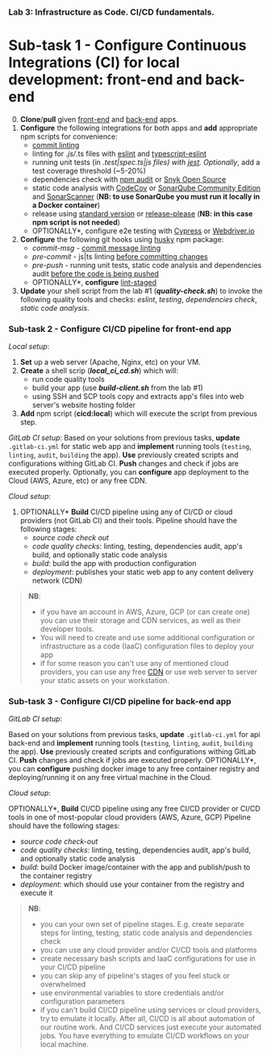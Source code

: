 ### Lab 3: Infrastructure as Code. CI/CD fundamentals.

# Sub-task 1 - Configure Continuous Integrations (CI) for local development: front-end and back-end

0. **Clone**/**pull** given [front-end](https://github.com/EPAM-JS-Competency-center/shop-angular-cloudfront/tree/feat/devops-cicd-lab) and [back-end](https://github.com/EPAM-JS-Competency-center/nestjs-rest-api/tree/feat/devops-cicd-lab) apps.
1. **Configure** the following integrations for both apps and **add** appropriate npm scripts for convenience:
   - [commit linting](https://commitlint.js.org/#/?id=getting-started) 
   - linting for *.js/*.ts files with [eslint](https://eslint.org/) and [typescript-eslint](https://typescript-eslint.io/docs/)
   - running unit tests (in *.test|spec.ts|js files) with [jest](https://jestjs.io/). Optionally*, add a test coverage threshold (~5-20%)
   - dependencies check with [npm audit](https://docs.npmjs.com/cli/v6/commands/npm-audit) or [Snyk Open Source](https://snyk.io/product/open-source-security-management/)
   - static code analysis with [CodeCov](https://about.codecov.io/for/open-source/) or [SonarQube Community Edition](https://www.sonarqube.org/downloads/) and [SonarScanner](https://www.npmjs.com/package/sonarqube-scanner) (**NB: to use SonarQube you must run it locally in a Docker container**)
   - release using [standard version](https://www.npmjs.com/package/standard-version) or [release-please](https://github.com/googleapis/release-please) (**NB: in this case npm script is not needed**)
   - OPTIONALLY*, configure e2e testing with [Cypress](https://www.cypress.io/) or [Webdriver.io](https://webdriver.io/)
2. **Configure** the following git hooks using [husky](https://www.npmjs.com/package/husky) npm package:
   - _commit-msg_ - [commit message linting](https://git-scm.com/docs/githooks#_commit_msg)
   - _pre-commit_ - js|ts linting [before committing changes](https://git-scm.com/docs/githooks#_pre_commit)
   - _pre-push_ - running unit tests, static code analysis and dependencies audit [before the code is being pushed](https://git-scm.com/docs/githooks#_commit_msg)
   - OPTIONALLY*, **configure** [lint-staged](https://www.npmjs.com/package/lint-staged)
3.  **Update** your shell script from the lab #1 (**_quality-check.sh_**) to invoke the following quality tools and checks: _eslint_, _testing_, _dependencies check_, _static code analysis_.

### Sub-task 2 - Configure CI/CD pipeline for front-end app

_Local setup_:

1. **Set** up a web server (Apache, Nginx, etc) on your VM.
2. **Create** a shell scrip (**_local_ci_cd.sh_**) which will:
    - run code quality tools
    - build your app (use **_build-client.sh_** from the lab #1)
    - using SSH and SCP tools copy and extracts app's files into web server's website hosting folder
2. **Add** npm script (**cicd:local**) which will execute the script from previous step.

_GitLab CI setup_:
Based on your solutions from previous tasks, **update** `.gitlab-ci.yml` for static web app and **implement** running tools (`testing`, `linting`, `audit`, `building` the app).
**Use** previously created scripts and configurations withing GitLab CI.
**Push** changes and check if jobs are executed properly.
Optionally, you can **configure** app deployment to the Cloud (AWS, Azure, etc) or any free CDN.

_Cloud setup_:

1. OPTIONALLY* **Build** CI/CD pipeline using any of CI/CD or cloud providers (not GitLab CI) and their tools.
Pipeline should have the following stages:
   - _source code check out_
   - _code quality checks_: linting, testing, dependencies audit, app's build, and optionally static code analysis
   - _build_: build the app with production configuration
   - _deployment_: publishes your static web app to any content delivery network (CDN)
> **NB**:
  >- if you have an account in AWS, Azure, GCP (or can create one) you can use their storage and CDN services, as well as their developer tools.
  >- You will need to create and use some additional configuration or infrastructure as a code (IaaC) configuration files to deploy your app
  >- if for some reason you can't use any of mentioned cloud providers, you can use any free [CDN](https://geekflare.com/free-cdn-list/) or use web server to server your static assets on your workstation.

### Sub-task 3 - Configure CI/CD pipeline for back-end app

_GitLab CI setup_:

Based on your solutions from previous tasks, **update** `.gitlab-ci.yml` for api back-end and **implement** running tools (`testing`, `linting`, `audit`, `building` the app).
**Use** previously created scripts and configurations withing GitLab CI.
**Push** changes and check if jobs are executed properly.
OPTIONALLY*, you can **configure** pushing docker image to any free container registry and deploying/running it on any free virtual machine in the Cloud.

_Cloud setup_:

OPTIONALLY*, **Build** CI/CD pipeline using any free CI/CD provider or CI/CD tools in one of most-popular cloud providers (AWS, Azure, GCP)
Pipeline should have the following stages:
   - _source code check-out_
   - _code quality checks_: linting, testing, dependencies audit, app's build, and optionally static code analysis
   - _build_: build Docker image/container with the app and publish/push to the container registry
   - _deployment_: which should use your container from the registry and execute it

> **NB**:
 >- you can your own set of pipeline stages. E.g. create separate steps for linting, testing, static code analysis and dependencies check
 >- you can use any cloud provider and/or CI/CD tools and platforms
 >- create necessary bash scripts and IaaC configurations for use in your CI/CD pipeline
 >- you can skip any of pipeline's stages of you feel stuck or overwhelmed
 >- use environmental variables to store credentials and/or configuration parameters
 >- if you can't build CI/CD pipeline using services or cloud providers, try to emulate it locally. 
    After all, CI/CD is all about automation of our routine work. And CI/CD services just execute your automated jobs.
    You have everything to emulate CI/CD workflows on your local machine.
